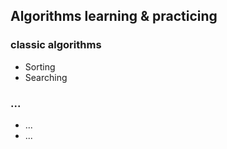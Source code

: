 ## Algorithms learning & practicing

### classic algorithms 
- Sorting
- Searching

### ...
- ...
- ...
